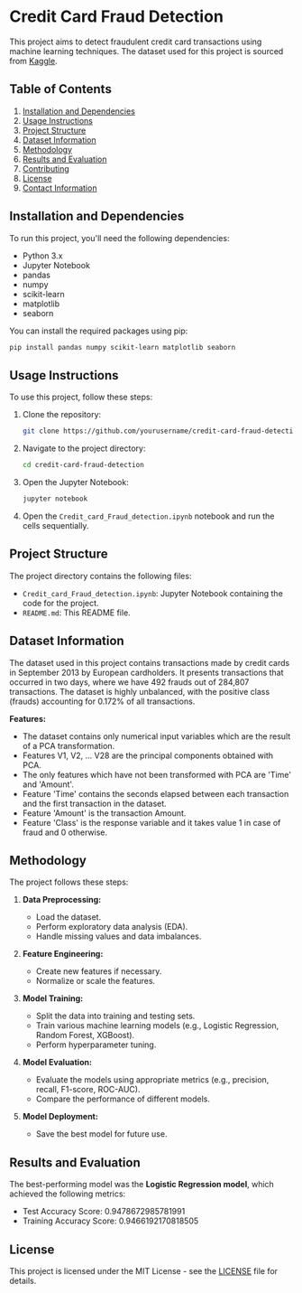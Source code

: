 # Credit Card Fraud Detection

This project aims to detect fraudulent credit card transactions using machine learning techniques. The dataset used for this project is sourced from [Kaggle](https://www.kaggle.com/datasets/mlg-ulb/creditcardfraud).

## Table of Contents

1. [Installation and Dependencies](#installation-and-dependencies)
2. [Usage Instructions](#usage-instructions)
3. [Project Structure](#project-structure)
4. [Dataset Information](#dataset-information)
5. [Methodology](#methodology)
6. [Results and Evaluation](#results-and-evaluation)
7. [Contributing](#contributing)
8. [License](#license)
9. [Contact Information](#contact-information)

## Installation and Dependencies

To run this project, you'll need the following dependencies:

- Python 3.x
- Jupyter Notebook
- pandas
- numpy
- scikit-learn
- matplotlib
- seaborn

You can install the required packages using pip:

```bash
pip install pandas numpy scikit-learn matplotlib seaborn
```

## Usage Instructions

To use this project, follow these steps:

1. Clone the repository:
    ```bash
    git clone https://github.com/yourusername/credit-card-fraud-detection.git
    ```
2. Navigate to the project directory:
    ```bash
    cd credit-card-fraud-detection
    ```
3. Open the Jupyter Notebook:
    ```bash
    jupyter notebook
    ```
4. Open the `Credit_card_Fraud_detection.ipynb` notebook and run the cells sequentially.

## Project Structure

The project directory contains the following files:

- `Credit_card_Fraud_detection.ipynb`: Jupyter Notebook containing the code for the project.
- `README.md`: This README file.

## Dataset Information

The dataset used in this project contains transactions made by credit cards in September 2013 by European cardholders. It presents transactions that occurred in two days, where we have 492 frauds out of 284,807 transactions. The dataset is highly unbalanced, with the positive class (frauds) accounting for 0.172% of all transactions.

**Features:**
- The dataset contains only numerical input variables which are the result of a PCA transformation.
- Features V1, V2, ... V28 are the principal components obtained with PCA.
- The only features which have not been transformed with PCA are 'Time' and 'Amount'.
- Feature 'Time' contains the seconds elapsed between each transaction and the first transaction in the dataset.
- Feature 'Amount' is the transaction Amount.
- Feature 'Class' is the response variable and it takes value 1 in case of fraud and 0 otherwise.

## Methodology

The project follows these steps:

1. **Data Preprocessing:**
    - Load the dataset.
    - Perform exploratory data analysis (EDA).
    - Handle missing values and data imbalances.

2. **Feature Engineering:**
    - Create new features if necessary.
    - Normalize or scale the features.

3. **Model Training:**
    - Split the data into training and testing sets.
    - Train various machine learning models (e.g., Logistic Regression, Random Forest, XGBoost).
    - Perform hyperparameter tuning.

4. **Model Evaluation:**
    - Evaluate the models using appropriate metrics (e.g., precision, recall, F1-score, ROC-AUC).
    - Compare the performance of different models.

5. **Model Deployment:**
    - Save the best model for future use.

## Results and Evaluation

The best-performing model was the **Logistic Regression model**, which achieved the following metrics:

- Test Accuracy Score: 0.9478672985781991
- Training Accuracy Score: 0.9466192170818505
  
## License

This project is licensed under the MIT License - see the [LICENSE](LICENSE) file for details.
